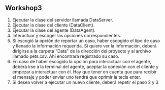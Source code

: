 ## Workshop3
1. Ejecutar la clase del servidor llamada DataServer.
2. Ejecutar la clase del cliente (DataClient).
3. Ejecutar la clase del agente (DataAgent).
4. Interactuar y escoger las opciones correspondientes.
5. Si escogió la opción de reportar un caso, haber escogido el tipo de caso y llenado la información requerida. Si quiere ver la información, deberá dirigirse a la carpeta "Data" de la dirección del proyecto y al archivo llamado pets.csv. Ahí encontrará registrado su caso.
6. En caso de haber escogido la opción para interactuar con el agente, deberá irse a la terminal del agente, aceptar la conexión con el cliente y empezar a interactuar con él. Hay que tener en cuenta que para recibir el mensaje y poder enviar uno tendrá que oprimir la tecla enter.
7. Si desea volver a ejecutar un nuevo cliente, deberá repetir el paso 2 y 3.
